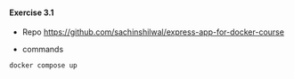 #### Exercise 3.1

- Repo
https://github.com/sachinshilwal/express-app-for-docker-course

- commands
```bash
docker compose up
```
